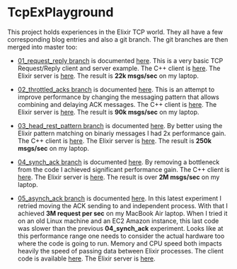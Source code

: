 TcpExPlayground
===============

This project holds experiences in the Elixir TCP world. They all have a few corresponding blog entries and also a git branch. The git branches are then merged into master too:

 - [01_request_reply branch](https://github.com/dbeck/tcp_ex_playground/tree/01_request_reply) is documented [here](http://dbeck.github.io/simple-TCP-message-performance-in-Elixir/). This is a very basic TCP Request/Reply client and server example. The C++ client is [here](https://github.com/dbeck/tcp_ex_playground/blob/master/cpp/RequestReply.cc). The Elixir server is [here](https://github.com/dbeck/tcp_ex_playground/blob/master/lib/request_reply_handler.ex). The result is **22k msgs/sec** on my laptop.

 - [02_throttled_acks branch](https://github.com/dbeck/tcp_ex_playground/tree/02_throttled_acks) is documented [here](http://dbeck.github.io/Four-Times-Speedup-By-Throttling/). This is an attempt to improve performance by changing the messaging pattern that allows combining and delaying ACK messages. The C++ client is [here](https://github.com/dbeck/tcp_ex_playground/blob/master/cpp/ThrottleCpp.cc). The Elixir server is [here](https://github.com/dbeck/tcp_ex_playground/blob/master/lib/throttle_ack_handler.ex). The result is **90k msgs/sec** on my laptop.

 - [03_head_rest_pattern branch](https://github.com/dbeck/tcp_ex_playground/tree/03_head_rest_pattern) is documented [here](http://dbeck.github.io/Over-Two-Times-Speedup-By-Better-Elixir-Code/). By better using the Elixir pattern matching on binariy messages I had 2x performance gain. The C++ client is [here](https://github.com/dbeck/tcp_ex_playground/blob/master/cpp/HeadRest.cc). The Elixir server is [here](https://github.com/dbeck/tcp_ex_playground/blob/master/lib/head_rest_handler.ex). The result is **250k msgs/sec** on my laptop.

 - [04_synch_ack branch](https://github.com/dbeck/tcp_ex_playground/tree/04_synch_ack) is documented [here](http://dbeck.github.io/Passing-Millions-Of-Small-TCP-Messages-in-Elixir/). By removing a bottleneck from the code I achieved significant performance gain. The C++ client is [here](https://github.com/dbeck/tcp_ex_playground/blob/master/cpp/SyncAck.cc). The Elixir server is [here](https://github.com/dbeck/tcp_ex_playground/blob/master/lib/sync_ack_handler.ex). The result is over **2M msgs/sec** on my laptop.
 
 - [05_asynch_ack branch](https://github.com/dbeck/tcp_ex_playground/tree/05_asynch_ack) is documented [here](http://dbeck.github.io/Wrapping-up-my-Elixir-TCP-experiments/). In this latest experiment I retried moving the ACK sending to and independent process. With that I achieved **3M request per sec** on my MacBook Air laptop. When I tried it on an old Linux machine and an EC2 Amazon instance, this last code was slower than the previous **04_synch_ack** experiment. Looks like at this performance range one needs to consider the actual hardware too where the code is going to run. Memory and CPU speed both impacts heavily the speed of passing data between Elixir processes. The client code is available  [here](https://github.com/dbeck/tcp_ex_playground/blob/master/cpp/AsyncAck.cc). The Elixir server is [here](https://github.com/dbeck/tcp_ex_playground/blob/master/lib/async_ack_handler.ex).
